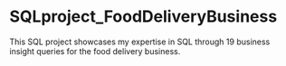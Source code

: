 # SQLproject_FoodDeliveryBusiness
This SQL project showcases my expertise in SQL through 19 business insight queries for the food delivery business.
